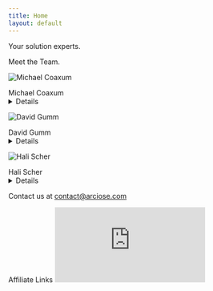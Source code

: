 ```yaml
---
title: Home
layout: default
---
```

Your solution experts.


Meet the Team.

![Michael Coaxum](https://via.placeholder.com/250x350)
<summary>Michael Coaxum</summary>
<details></details>

![David Gumm](https://via.placeholder.com/250x350)
<summary>David Gumm</summary>
<details></details>

![Hali Scher](https://via.placeholder.com/250x350)
<summary>Hali Scher</summary>
<details></details>



Contact us at [contact@arciose.com](contact@arciose.com)

Affiliate Links
[![](http://www.namesilo.com/affiliate/banner_gen.php?aid=1ac6298kc&bid=3 "Affiliate link.")](http://www.namesilo.com/?rid=1ac6298kc)